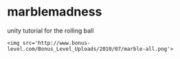 # marblemadness
unity tutorial for the rolling ball

````````
<img src='http://www.bonus-level.com/Bonus_Level_Uploads/2010/07/marble-all.png'>
`````````
